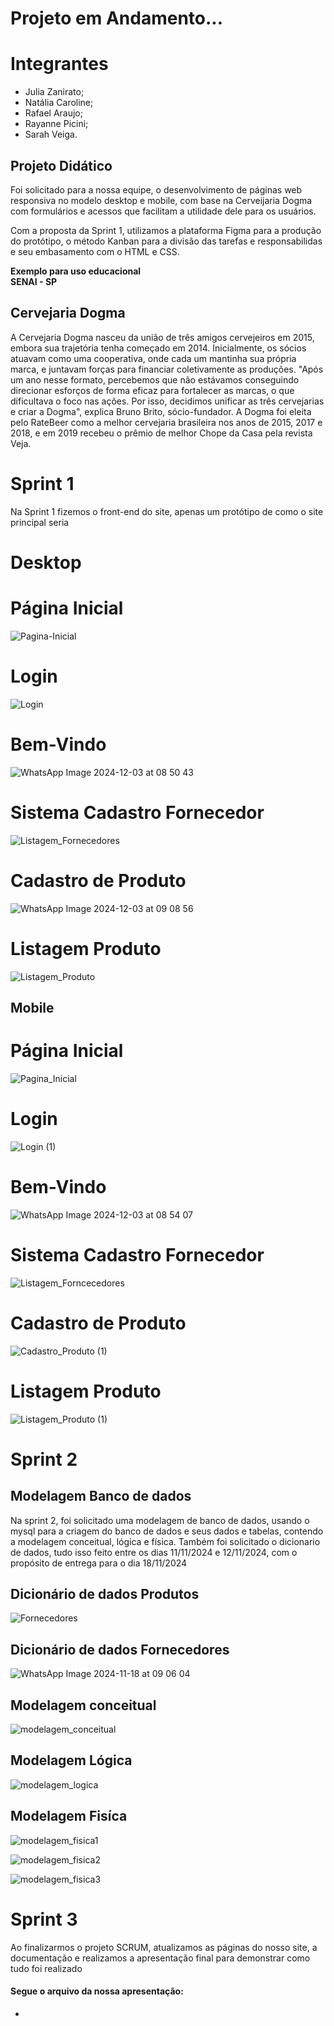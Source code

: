 # Projeto em Andamento...

# Integrantes

- Julia Zanirato;
- Natália Caroline;
- Rafael Araujo;
- Rayanne Picini;
- Sarah Veiga.

<div>
  <h2>Projeto Didático</h2>
  <p>Foi solicitado para a nossa equipe, o desenvolvimento de páginas web responsiva no modelo desktop e mobile, com base na Cerveijaria Dogma com formulários e acessos que facilitam a utilidade dele para os usuários.<br></p>
<p>Com a proposta da Sprint 1, utilizamos a plataforma Figma para a produção do protótipo, o método Kanban para a divisão das tarefas e responsabilidas e seu embasamento com o HTML e CSS.</p>
<b>Exemplo para uso educacional<br> 
SENAI - SP</b>
</div>
<div>
  <h2>Cervejaria Dogma</h2>
  A Cervejaria Dogma nasceu da união de três amigos cervejeiros em 2015, 
  embora sua trajetória tenha começado em 2014. Inicialmente, os sócios 
  atuavam como uma cooperativa, onde cada um mantinha sua própria marca, 
  e juntavam forças para financiar coletivamente as produções. "Após um 
  ano nesse formato, percebemos que não estávamos conseguindo direcionar 
  esforços de forma eficaz para fortalecer as marcas, o que dificultava o 
  foco nas ações. Por isso, decidimos unificar as três cervejarias e criar a Dogma", 
  explica Bruno Brito, sócio-fundador. A Dogma foi eleita pelo RateBeer como a
  melhor cervejaria brasileira nos anos de 2015, 2017 e 2018, e em 2019 
  recebeu o prêmio de melhor Chope da Casa pela revista Veja.

</div>

<h1>Sprint 1</h1>
<p>Na Sprint 1 fizemos o front-end do site, apenas um protótipo de como o site principal seria</p>

# Desktop

<h1>Página Inicial</h1>

![Pagina-Inicial](https://github.com/user-attachments/assets/d3df5c25-09a5-4002-968c-6089a6351235)


<h1>Login</h1>

![Login](https://github.com/user-attachments/assets/eb67c70c-b172-4ad0-9275-c69815ef54de)


<h1>Bem-Vindo</h1>

![WhatsApp Image 2024-12-03 at 08 50 43](https://github.com/user-attachments/assets/a222b38b-02b1-4df1-bd59-9376b82283c4)



<h1>Sistema Cadastro Fornecedor</h1>

![Listagem_Fornecedores](https://github.com/user-attachments/assets/8f0b30c5-c0e5-4543-9fa3-7ec69cc6b852)


<h1>Cadastro de Produto</h1>

![WhatsApp Image 2024-12-03 at 09 08 56](https://github.com/user-attachments/assets/9217b859-6989-4bcf-aad9-f0ea0c3038b4)


<h1>Listagem Produto</h1>

![Listagem_Produto](https://github.com/user-attachments/assets/15481c85-aae0-49de-9e4c-265af48c5087)



## Mobile

<h1>Página Inicial</h1>

![Pagina_Inicial](https://github.com/user-attachments/assets/eb7ba4ba-ab97-4e57-8681-947470664482)


<h1>Login</h1>

![Login (1)](https://github.com/user-attachments/assets/c9a9f65f-9ac5-4242-b4e5-fdaae2ca16ad)


<h1>Bem-Vindo</h1>

![WhatsApp Image 2024-12-03 at 08 54 07](https://github.com/user-attachments/assets/a29223e0-8101-46f1-910a-81c9d132109a)



<h1>Sistema Cadastro Fornecedor</h1>

![Listagem_Forncecedores](https://github.com/user-attachments/assets/df41c9fc-99d1-4563-b983-814d6679f981)


<h1>Cadastro de Produto</h1>

![Cadastro_Produto (1)](https://github.com/user-attachments/assets/00d15fc0-a488-47cf-a394-99a42387e82b)


<h1>Listagem Produto</h1>

![Listagem_Produto (1)](https://github.com/user-attachments/assets/3f23b787-54a7-4775-92be-63824a7817f8)


<h1>Sprint 2</h1>

<h2>Modelagem Banco de dados</h2>
<div>
<p>Na sprint 2, foi solicitado uma modelagem de banco de dados, usando o mysql para a criagem do banco de dados e seus dados e tabelas, contendo a modelagem conceitual, lógica e física. Também foi solicitado o dicionario de dados, tudo isso feito entre os dias 11/11/2024 e 12/11/2024, com o propósito de entrega para o dia 18/11/2024</p>
</div>
<h2>Dicionário de dados Produtos</h2>

![Fornecedores](https://github.com/user-attachments/assets/4ec77d78-5358-47cd-a6f6-3b6394ac68bd)
<h2>Dicionário de dados Fornecedores</h2>

![WhatsApp Image 2024-11-18 at 09 06 04](https://github.com/user-attachments/assets/886c5b26-9f5e-4e6f-ab9a-e86dfba0dd00)
<h2>Modelagem conceitual</h2>

![modelagem_conceitual](https://github.com/user-attachments/assets/ab4c95e1-067d-4a75-9800-6b88cfc66316)

<h2>Modelagem Lógica</h2>

![modelagem_logica](https://github.com/user-attachments/assets/f468f16d-d5fc-4aa3-83e5-65e8e6e1d046)

<h2>Modelagem Fisíca</h2>

![modelagem_fisica1](https://github.com/user-attachments/assets/b860117f-6e57-421f-a0b1-f7f1b53274b7)

![modelagem_fisica2](https://github.com/user-attachments/assets/dacd1fff-8306-48e2-9bb0-b7663f3870b1)

![modelagem_fisica3](https://github.com/user-attachments/assets/74b36de2-78db-4b35-a305-c22efbd64b17)

</div>

<h1>Sprint 3</h1>
<p>Ao finalizarmos o projeto SCRUM, atualizamos as páginas do nosso site, a documentação e realizamos a apresentação final para demonstrar como tudo foi realizado</p>
<h4>Segue o arquivo da nossa apresentação:</h4>

-

